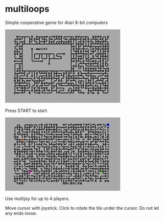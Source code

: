 # multiloops
Simple cooperative game for Atari 8-bit computers

![alt tag](/pic/multiloops_title.png)

Press START to start.

![alt tag](/pic/multiloops_ingame.png)

Use multijoy for up to 4 players.

Move cursor with joystick. Click to rotate the tile under the cursor.
Do not let any ends loose.

